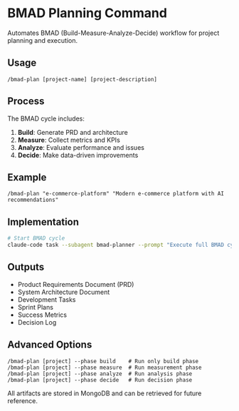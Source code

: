 # BMAD Planning Command

Automates BMAD (Build-Measure-Analyze-Decide) workflow for project planning and execution.

## Usage
```
/bmad-plan [project-name] [project-description]
```

## Process
The BMAD cycle includes:
1. **Build**: Generate PRD and architecture
2. **Measure**: Collect metrics and KPIs
3. **Analyze**: Evaluate performance and issues
4. **Decide**: Make data-driven improvements

## Example
```
/bmad-plan "e-commerce-platform" "Modern e-commerce platform with AI recommendations"
```

## Implementation
```bash
# Start BMAD cycle
claude-code task --subagent bmad-planner --prompt "Execute full BMAD cycle for project: $ARGUMENTS"
```

## Outputs
- Product Requirements Document (PRD)
- System Architecture Document
- Development Tasks
- Sprint Plans
- Success Metrics
- Decision Log

## Advanced Options
```
/bmad-plan [project] --phase build    # Run only build phase
/bmad-plan [project] --phase measure  # Run measurement phase
/bmad-plan [project] --phase analyze  # Run analysis phase
/bmad-plan [project] --phase decide   # Run decision phase
```

All artifacts are stored in MongoDB and can be retrieved for future reference.